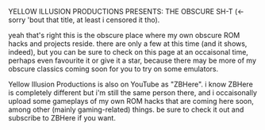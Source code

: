 YELLOW ILLUSION PRODUCTIONS PRESENTS: THE OBSCURE SH-T (<- sorry 'bout that title, at least i censored it tho). 

yeah that's right this is the obscure place where my own obscure ROM hacks and projects reside. there are only a few at this time (and it shows, indeed), but you can be sure to check on this page at an occaisonal time, perhaps even favourite it or give it a star, because there may be more of my obscure classics coming soon for you to try on some emulators. 

Yellow Illusion Productions is also on YouTube as "ZBHere". i know ZBHere is completely different but i'm still the same person there, and i occaisonally upload some gameplays of my own ROM hacks that are coming here soon, among other (mainly gaming-related) things. be sure to check it out and subscribe to ZBHere if you want. 
